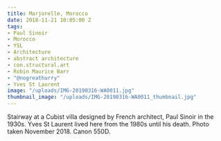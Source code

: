 ```yaml
---
title: Marjorelle, Morocco
date: 2018-11-21 10:05:00 Z
tags:
- Paul Sinoir
- Morocco
- YSL
- Architecture
- abstract architecture
- con.structural.art
- Robin Maurice Barr
- "@nogreathurry"
- Yves St Laurent
image: "/uploads/IMG-20190316-WA0011.jpg"
thumbnail_image: "/uploads/IMG-20190316-WA0011_thumbnail.jpg"
---
```


Stairway at a Cubist villa designed by French architect, Paul Sinoir in the 1930s. Yves St Laurent lived here from the 1980s until his death. Photo taken November 2018. Canon 550D.